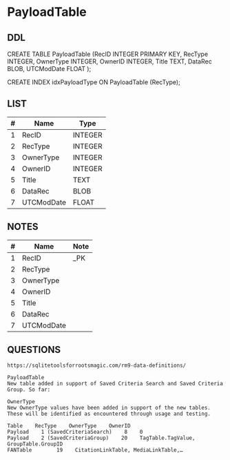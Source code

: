 # PayloadTable

## DDL

CREATE TABLE PayloadTable (RecID INTEGER PRIMARY KEY, RecType INTEGER, OwnerType INTEGER, OwnerID INTEGER, Title TEXT, DataRec BLOB, UTCModDate FLOAT );

CREATE INDEX idxPayloadType ON PayloadTable (RecType);

## LIST

| #  | Name          | Type      |
|----|---------------|-----------|
| 1  | RecID         | INTEGER
| 2  | RecType       | INTEGER
| 3  | OwnerType     | INTEGER
| 4  | OwnerID       | INTEGER
| 5  | Title         | TEXT
| 6  | DataRec       | BLOB
| 7  | UTCModDate    | FLOAT

## NOTES

| #  | Name          | Note      |
|----|---------------|-----------|
| 1  | RecID         | _PK
| 2  | RecType       | 
| 3  | OwnerType     | 
| 4  | OwnerID       | 
| 5  | Title         | 
| 6  | DataRec       | 
| 7  | UTCModDate    | 

## QUESTIONS

````
https://sqlitetoolsforrootsmagic.com/rm9-data-definitions/

PayloadTable
New table added in support of Saved Criteria Search and Saved Criteria Group. So far:

OwnerType
New OwnerType values have been added in support of the new tables. These will be identified as encountered through usage and testing.

Table    RecType    OwnerType    OwnerID    
Payload    1 (SavedCriteriaSearch)    8    0    
Payload    2 (SavedCriteriaGroup)    20    TagTable.TagValue, GroupTable.GroupID    
FANTable        19    CitationLinkTable, MediaLinkTable,…    

````
